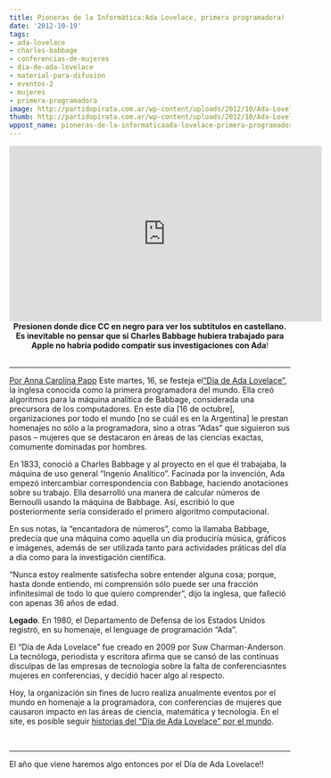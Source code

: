 ```yaml
---
title: Pioneras de la Informática:Ada Lovelace, primera programadora!
date: '2012-10-19'
tags:
- ada-lovelace
- charles-babbage
- conferencias-de-mujeres
- dia-de-ada-lovelace
- material-para-difusion
- eventos-2
- mujeres
- primera-programadora
image: http://partidopirata.com.ar/wp-content/uploads/2012/10/Ada-Lovelace-009.jpg
thumb: http://partidopirata.com.ar/wp-content/uploads/2012/10/Ada-Lovelace-009-150x150.jpg
wppost_name: pioneras-de-la-informaticaada-lovelace-primera-programadora
---
```


<center>
<iframe src="http://www.youtube.com/embed/9JH7gqWddv0" frameborder="0" width="560" height="315"></iframe>
<strong>Presionen donde dice CC en negro para ver los subtítulos en castellano.</strong></center><center><strong>Es inevitable no pensar que si Charles Babbage hubiera trabajado para Apple no habría podido compatir sus investigaciones con Ada</strong>!</center>&nbsp;

<hr />

<a href="http://blogs.estadao.com.br/link/a-encantadora-de-numeros/" target="_blank">Por Anna Carolina Papp</a>
Este martes, 16, se festeja el<a href="http://findingada.com/">“Día de Ada Lovelace”</a>, la inglesa conocida como la primera programadora del mundo. Ella creó algoritmos para la máquina analítica de Babbage, considerada una precursora de los computadores. En este día [16 de octubre], organizaciones por todo el mundo [no se cuál es en la Argentina] le prestan homenajes no sólo a la programadora, sino a otras “Adas” que siguieron sus pasos – mujeres que se destacaron en áreas de las ciencias exactas, comumente dominadas por hombres.

En 1833, conoció a Charles Babbage y al proyecto en el que él trabajaba, la máquina de uso general “Ingenio Analítico”. Facinada por la invención, Ada empezó intercambiar correspondencia con Babbage, haciendo anotaciones sobre su trabajo. Ella desarrolló una manera de calcular números de Bernoulli usando la máquina de Babbage. Así, escribió lo que posteriormente seria considerado el primero algoritmo computacional.

En sus notas, la “encantadora de números”, como la llamaba Babbage, predecía que una máquina como aquella un día produciría música, gráficos e imágenes, además de ser utilizada tanto para actividades práticas del día a día como para la investigación científica.

“Nunca estoy realmente satisfecha sobre entender alguna cosa; porque, hasta donde entiendo, mi comprensión sólo puede ser una fracción infinitesimal de todo lo que quiero comprender”, dijo la inglesa, que falleció con apenas 36 años de edad.

<strong>Legado</strong>. En 1980, el Departamento de Defensa de los Estados Unidos registró, en su homenaje, el lenguage de programación “Ada”.

El “Día de Ada Lovelace” fue creado en 2009 por Suw Charman-Anderson. La tecnóloga, periodista y escritora afirma que se cansó de las contínuas disculpas de las empresas de tecnologia sobre la falta de conferenciasntes mujeres en conferencias, y decidió hacer algo al respecto.

Hoy, la organización sin fines de lucro realiza anualmente eventos por el mundo en homenaje a la programadora, con conferencias de mujeres que causaron impacto en las áreas de ciencia, matemática y tecnologia. En el site, es posible seguir <a href="http://directory.findingada.com/stories/">historias del “Día de Ada Lovelace” por el mundo</a>.

&nbsp;<hr>
El año que viene haremos algo entonces por el Día de Ada Lovelace!!
